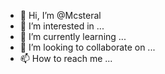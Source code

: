 - 👋 Hi, I’m @Mcsteral
- 👀 I’m interested in ...
- 🌱 I’m currently learning ...
- 💞️ I’m looking to collaborate on ...
- 📫 How to reach me ...

<!---
Mcsteral/Mcsteral is a ✨ special ✨ repository because its `README.md` (this file) appears on your GitHub profile.
You can click the Preview link to take a look at your changes.
--->
